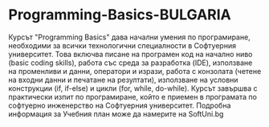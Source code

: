 # Programming-Basics-BULGARIA
Курсът "Programming Basics" дава начални умения по програмиране, необходими за всички технологични специалности в Софтуерния университет. Това включва писане на програмен код на начално ниво (basic coding skills), работа със среда за разработка (IDE), използване на променливи и данни, оператори и изрази, работа с конзолата (четене на входни данни и печатане на резултати), използване на условни конструкции (if, if-else) и цикли (for, while, do-while). Курсът завършва с практически изпит по програмиране, който е приемен в програмата по софтуерно инженерство на Софтуерния университет. Подробна информация за Учебния план може да намерите на SoftUni.bg

